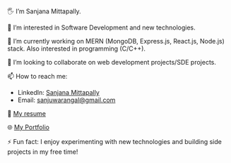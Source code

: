 
🖐️ I’m Sanjana Mittapally.

👀 I’m interested in Software Development and new technologies.

🌱 I’m currently working on MERN (MongoDB, Express.js, React.js, Node.js) stack. Also interested in programming (C/C++).

💞️ I’m looking to collaborate on web development projects/SDE projects.

📫 How to reach me:
- LinkedIn: [Sanjana Mittapally](https://www.linkedin.com/in/mittapally-sanjana-a231b0292)
- Email: [sanjuwarangal@gmail.com](mailto:sanjuwarangal@gmail.com)

📄 [My resume]((https://drive.google.com/file/d/1dg9JMLoskg0QTBqFiszAyIOirHRxtjEU/view?usp=sharing))

🌐 [My Portfolio](https://my-portfolio-bdrf.onrender.com/)

⚡ Fun fact: I enjoy experimenting with new technologies and building side projects in my free time!


